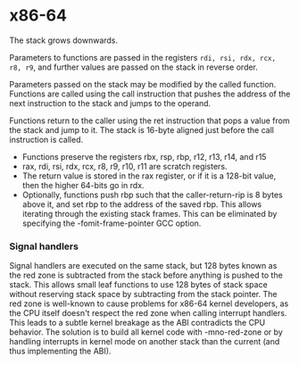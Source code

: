 # x86-64

The stack grows downwards.

Parameters to functions are passed in the registers `rdi, rsi, rdx, rcx, r8, r9`, and further values are passed on the stack in reverse order.

Parameters passed on the stack may be modified by the called function. Functions are called using the call instruction that pushes the address of the next instruction to the stack and jumps to the operand.

Functions return to the caller using the ret instruction that pops a value from the stack and jump to it. The stack is 16-byte aligned just before the call instruction is called.

* Functions preserve the registers rbx, rsp, rbp, r12, r13, r14, and r15
* rax, rdi, rsi, rdx, rcx, r8, r9, r10, r11 are scratch registers.
* The return value is stored in the rax register, or if it is a 128-bit value, then the higher 64-bits go in rdx.
* Optionally, functions push rbp such that the caller-return-rip is 8 bytes above it, and set rbp to the address of the saved rbp. This allows iterating through the existing stack frames. This can be eliminated by specifying the -fomit-frame-pointer GCC option.

### Signal handlers
Signal handlers are executed on the same stack, but 128 bytes known as the red zone is subtracted from the stack before anything is pushed to the stack. This allows small leaf functions to use 128 bytes of stack space without reserving stack space by subtracting from the stack pointer. The red zone is well-known to cause problems for x86-64 kernel developers, as the CPU itself doesn't respect the red zone when calling interrupt handlers. This leads to a subtle kernel breakage as the ABI contradicts the CPU behavior. The solution is to build all kernel code with -mno-red-zone or by handling interrupts in kernel mode on another stack than the current (and thus implementing the ABI).

